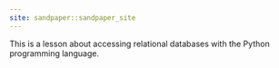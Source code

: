 ```yaml
---
site: sandpaper::sandpaper_site
---
```


This is a lesson about accessing relational databases with the Python programming language.
